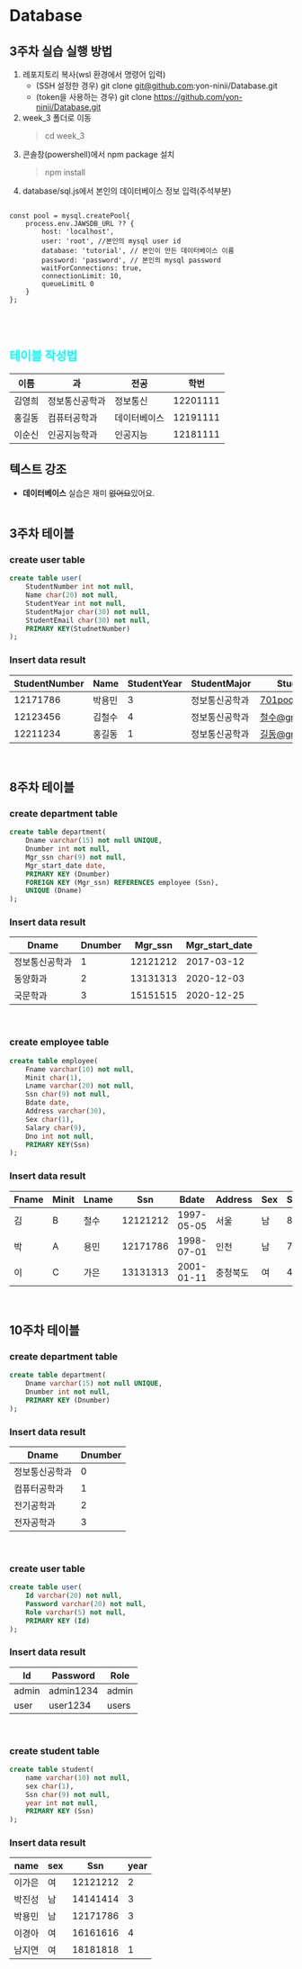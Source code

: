 # Database

## 3주차 실습 실행 방법

1. 레포지토리 복사(wsl 환경에서 명령어 입력)
   - (SSH 설정한 경우) git clone git@github.com:yon-ninii/Database.git
   - (token을 사용하는 경우) git clone https://github.com/yon-ninii/Database.git
2. week_3 폴더로 이동
   > cd week_3
3. 콘솔창(powershell)에서 npm package 설치
   > npm install
4. database/sql.js에서 본인의 데이터베이스 정보 입력(주석부분)
<pre>
<code>
const pool = mysql.createPool{
    process.env.JAWSDB_URL ?? {
        host: 'localhost',
        user: 'root', //본인의 mysql user id
        database: 'tutorial', // 본인이 만든 데이터베이스 이름
        password: 'password', // 본인의 mysql password
        waitForConnections: true,
        connectionLimit: 10,
        queueLimitL 0
    }
};
</code>
</pre>

<br>

## <span style="color:cyan">테이블 작성법</span>

| 이름   | 과             | 전공         | 학번     |
| ------ | -------------- | ------------ | -------- |
| 김영희 | 정보통신공학과 | 정보통신     | 12201111 |
| 홍길동 | 컴퓨터공학과   | 데이터베이스 | 12191111 |
| 이순신 | 인공지능학과   | 인공지능     | 12181111 |

## 텍스트 강조

- **데이터베이스** 실습은 재미 ~~없어요~~있어요.
  <br><br>

## **3주차 테이블**

### create user table

```sql
create table user(
    StudentNumber int not null,
    Name char(20) not null,
    StudentYear int not null,
    StudentMajor char(30) not null,
    StudentEmail char(30) not null,
    PRIMARY KEY(StudnetNumber)
);
```

### Insert data result

| StudentNumber | Name   | StudentYear | StudentMajor   | StudentEmail      |
| ------------- | ------ | ----------- | -------------- | ----------------- |
| 12171786      | 박용민 | 3           | 정보통신공학과 | 701pooh@naver.com |
| 12123456      | 김철수 | 4           | 정보통신공학과 | 철수@gmail.com    |
| 12211234      | 홍길동 | 1           | 정보통신공학과 | 길동@gmail.com    |

<br>

## **8주차 테이블**

### create department table

```sql
create table department(
    Dname varchar(15) not null UNIQUE,
    Dnumber int not null,
    Mgr_ssn char(9) not null,
    Mgr_start_date date,
    PRIMARY KEY (Dnumber)
    FOREIGN KEY (Mgr_ssn) REFERENCES employee (Ssn),
    UNIQUE (Dname)
);
```

### Insert data result

| Dname          | Dnumber | Mgr_ssn  | Mgr_start_date |
| -------------- | ------- | -------- | -------------- |
| 정보통신공학과 | 1       | 12121212 | 2017-03-12     |
| 동양화과       | 2       | 13131313 | 2020-12-03     |
| 국문학과       | 3       | 15151515 | 2020-12-25     |

<br>

### create employee table

```sql
create table employee(
    Fname varchar(10) not null,
    Minit char(1),
    Lname varchar(20) not null,
    Ssn char(9) not null,
    Bdate date,
    Address varchar(30),
    Sex char(1),
    Salary char(9),
    Dno int not null,
    PRIMARY KEY(Ssn)
);
```

### Insert data result

| Fname | Minit | Lname | Ssn      | Bdate      | Address  | Sex | Salary | Super_ssn | Dno |
| ----- | ----- | ----- | -------- | ---------- | -------- | --- | ------ | --------- | --- |
| 김    | B     | 철수  | 12121212 | 1997-05-05 | 서울     | 남  | 8000   | null      | 1   |
| 박    | A     | 용민  | 12171786 | 1998-07-01 | 인천     | 남  | 7000   | 12121212  | 1   |
| 이    | C     | 가은  | 13131313 | 2001-01-11 | 충청북도 | 여  | 4000   | 14141414  | 2   |

<br>

## **10주차 테이블**

### create department table

```sql
create table department(
    Dname varchar(15) not null UNIQUE,
    Dnumber int not null,
    PRIMARY KEY (Dnumber)
);
```

### Insert data result

| Dname          | Dnumber |
| -------------- | ------- |
| 정보통신공학과 | 0       |
| 컴퓨터공학과   | 1       |
| 전기공학과     | 2       |
| 전자공학과     | 3       |

<br>

### create user table

```sql
create table user(
    Id varchar(20) not null,
    Password varchar(20) not null,
    Role varchar(5) not null,
    PRIMARY KEY (Id)
);
```

### Insert data result

| Id    | Password  | Role  |
| ----- | --------- | ----- |
| admin | admin1234 | admin |
| user  | user1234  | users |

<br>

### create student table

```sql
create table student(
    name varchar(10) not null,
    sex char(1),
    Ssn char(9) not null,
    year int not null,
    PRIMARY KEY (Ssn)
);
```

### Insert data result

| name   | sex | Ssn      | year |
| ------ | --- | -------- | ---- |
| 이가은 | 여  | 12121212 | 2    |
| 박진성 | 남  | 14141414 | 3    |
| 박용민 | 남  | 12171786 | 3    |
| 이경아 | 여  | 16161616 | 4    |
| 남지연 | 여  | 18181818 | 1    |

<br>
